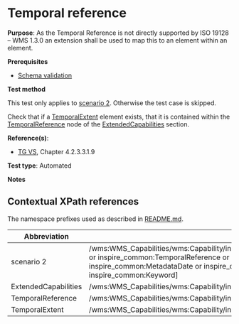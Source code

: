 # Temporal reference

**Purpose**: As the Temporal Reference is not directly supported by ISO 19128 – WMS 1.3.0 an extension shall be used to map this to an element within an element.

**Prerequisites**

* [Schema validation](http://inspire.ec.europa.eu/id/ats/view-service/3.11/iso-19128/schema-validation)

**Test method**

This test only applies to [scenario 2](#scenario-2). Otherwise the test case is skipped.

Check that if a [TemporalExtent](#TemporalExtent) element exists, that it is contained within the [TemporalReference](#TemporalReference) node of the [ExtendedCapabilities](#ExtendedCapabilities) section.


**Reference(s)**:
* [TG VS](http://inspire.ec.europa.eu/id/ats/view-service/3.11/iso-19128/README#ref_TG_VS), Chapter 4.2.3.3.1.9

**Test type**: Automated

**Notes**

## Contextual XPath references

The namespace prefixes used as described in [README.md](http://inspire.ec.europa.eu/id/ats/view-service/3.11/iso-19128/README#namespaces).

Abbreviation                                               |  XPath expression
---------------------------------------------------------- | -------------------------------------------------------------------------
scenario 2 <a name="scenario-2"/> | /wms:WMS_Capabilities/wms:Capability/inspire_vs:ExtendedCapabilities[inspire_common:ResourceLocator or inspire_common:ResourceType or inspire_common:TemporalReference or inspire_common:Conformity or inspire_common:MetadataPointOfContact or inspire_common:MetadataDate or inspire_common:SpatialDataServiceType or inspire_common:MandatoryKeyword or inspire_common:Keyword]
ExtendedCapabilities <a name="ExtendedCapabilities"></a> | /wms:WMS_Capabilities/wms:Capability/inspire_vs:ExtendedCapabilities
TemporalReference <a name="TemporalReference"></a> | /wms:WMS_Capabilities/wms:Capability/inspire_vs:ExtendedCapabilities/inspire_common:TemporalReference
TemporalExtent <a name="TemporalExtent"></a> | /wms:WMS_Capabilities/wms:Capability/inspire_vs:ExtendedCapabilities/inspire_common:TemporalReference/inspire_common:TemporalExtent

